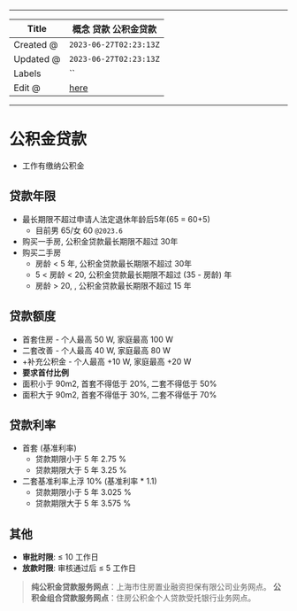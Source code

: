 -----

| Title     | 概念 贷款 公积金贷款                                     |
| --------- | ----------------------------------------------- |
| Created @ | `2023-06-27T02:23:13Z`                          |
| Updated @ | `2023-06-27T02:23:13Z`                          |
| Labels    | \`\`                                            |
| Edit @    | [here](https://github.com/junxnone/F/issues/92) |

-----

# 公积金贷款

  - 工作有缴纳公积金

## 贷款年限

  - 最长期限不超过申请人法定退休年龄后5年(65 = 60+5)
      - 目前男 65/女 60 `@2023.6`
  - 购买一手房, 公积金贷款最长期限不超过 30年
  - 购买二手房
      - 房龄 \< 5 年, 公积金贷款最长期限不超过 30年
      - 5 \< 房龄 \< 20, 公积金贷款最长期限不超过 (35 - 房龄) 年
      - 房龄 \> 20, , 公积金贷款最长期限不超过 15 年

## 贷款额度

  - 首套住房 - 个人最高 50 W, 家庭最高 100 W
  - 二套改善 - 个人最高 40 W, 家庭最高 80 W
  - \+补充公积金 - 个人最高 +10 W, 家庭最高 +20 W
  - **要求首付比例**
  - 面积小于 90m2, 首套不得低于 20%, 二套不得低于 50%
  - 面积大于 90m2, 首套不得低于 30%, 二套不得低于 70%

## 贷款利率

  - 首套 (基准利率)
      - 贷款期限小于 5 年 2.75 %
      - 贷款期限大于 5 年 3.25 %
  - 二套基准利率上浮 10% (基准利率 \* 1.1)
      - 贷款期限小于 5 年 3.025 %
      - 贷款期限大于 5 年 3.575 %

## 其他

  - **审批时限**: ≤ 10 工作日
  - **放款时限**: 审核通过后 ≤ 5 工作日

> **纯公积金贷款服务网点**：上海市住房置业融资担保有限公司业务网点。 **公积金组合贷款服务网点**：住房公积金个人贷款受托银行业务网点。
